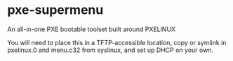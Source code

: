 pxe-supermenu
=============

An all-in-one PXE bootable toolset built around PXELINUX

You will need to place this in a TFTP-accessible location, copy or symlink in pxelinux.0 and menu.c32 from syslinux, and set up DHCP on your own.
